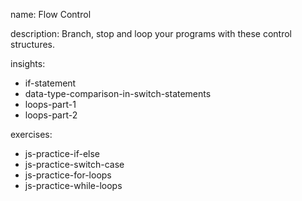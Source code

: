 name: Flow Control

description: Branch, stop and loop your programs with these control structures. 

insights:
  - if-statement
  - data-type-comparison-in-switch-statements
  - loops-part-1
  - loops-part-2

exercises:
  - js-practice-if-else
  - js-practice-switch-case
  - js-practice-for-loops
  - js-practice-while-loops